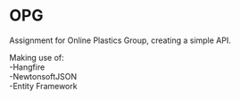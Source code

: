 # OPG

Assignment for Online Plastics Group, creating a simple API.

Making use of:\
-Hangfire\
-NewtonsoftJSON\
-Entity Framework
